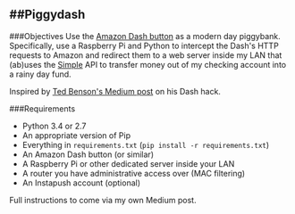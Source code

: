 ##Piggydash
---

###Objectives
Use the [Amazon Dash button](https://www.amazon.com/oc/dash-button) as a modern day piggybank. Specifically, use a Raspberry Pi and Python to intercept the Dash's HTTP requests to Amazon and redirect them to a web server inside my LAN that (ab)uses the [Simple](https://simple.com) API to transfer money out of my checking account into a rainy day fund.

Inspired by [Ted  Benson's Medium post](https://medium.com/@edwardbenson/how-i-hacked-amazon-s-5-wifi-button-to-track-baby-data-794214b0bdd8) on his Dash hack.


###Requirements
- Python 3.4 or 2.7
- An appropriate version of Pip
- Everything in `requirements.txt` (`pip install -r requirements.txt`)
- An Amazon Dash button (or similar)
- A Raspberry Pi or other dedicated server inside your LAN
- A router you have administrative access over (MAC filtering)
- An Instapush account (optional)

Full instructions to come via my own Medium post.
